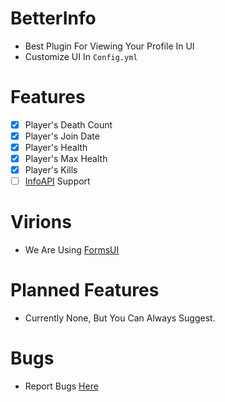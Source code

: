 # BetterInfo 
* Best Plugin For Viewing Your Profile In UI
* Customize UI In `Config.yml`

# Features

- [x] Player's Death Count 
- [x] Player's Join Date
- [x] Player's Health
- [x] Player's Max Health
- [x] Player's Kills
- [ ] [InfoAPI](https://github.com/SOF3/InfoAPI) Support 
# Virions 

* We Are Using [FormsUI](https://github.com/Vecnavium/FormsUI)

# Planned Features

* Currently None, But You Can Always Suggest.

# Bugs

* Report Bugs [Here](https://github.com/DaDevGuy/BetterInfo/issues/new)

